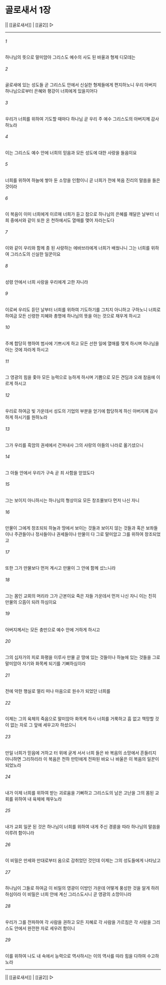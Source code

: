# 골로새서 1장

|| [[골로새서]] | [[골2]] ▷
***

###### 1
하나님의 뜻으로 말미암아 그리스도 예수의 사도 된 바울과 형제 디모데는

###### 2
골로새에 있는 성도들 곧 그리스도 안에서 신실한 형제들에게 편지하노니 우리 아버지 하나님으로부터 은혜와 평강이 너희에게 있을지어다

###### 3
우리가 너희를 위하여 기도할 때마다 하나님 곧 우리 주 예수 그리스도의 아버지께 감사하노라

###### 4
이는 그리스도 예수 안에 너희의 믿음과 모든 성도에 대한 사랑을 들음이요

###### 5
너희를 위하여 하늘에 쌓아 둔 소망을 인함이니 곧 너희가 전에 복음 진리의 말씀을 들은 것이라

###### 6
이 복음이 이미 너희에게 이르매 너희가 듣고 참으로 하나님의 은혜를 깨달은 날부터 너희 중에서와 같이 또한 온 천하에서도 열매를 맺어 자라는도다

###### 7
이와 같이 우리와 함께 종 된 사랑하는 에바브라에게 너희가 배웠나니 그는 너희를 위하여 그리스도의 신실한 일꾼이요

###### 8
성령 안에서 너희 사랑을 우리에게 고한 자니라

###### 9
이로써 우리도 듣던 날부터 너희를 위하여 기도하기를 그치지 아니하고 구하노니 너희로 하여금 모든 신령한 지혜와 총명에 하나님의 뜻을 아는 것으로 채우게 하시고

###### 10
주께 합당히 행하여 범사에 기쁘시게 하고 모든 선한 일에 열매를 맺게 하시며 하나님을 아는 것에 자라게 하시고

###### 11
그 영광의 힘을 좇아 모든 능력으로 능하게 하시며 기쁨으로 모든 견딤과 오래 참음에 이르게 하시고

###### 12
우리로 하여금 빛 가운데서 성도의 기업의 부분을 얻기에 합당하게 하신 아버지께 감사하게 하시기를 원하노라

###### 13
그가 우리를 흑암의 권세에서 건져내사 그의 사랑의 아들의 나라로 옮기셨으니

###### 14
그 아들 안에서 우리가 구속 곧 죄 사함을 얻었도다

###### 15
그는 보이지 아니하시는 하나님의 형상이요 모든 창조물보다 먼저 나신 자니

###### 16
만물이 그에게 창조되되 하늘과 땅에서 보이는 것들과 보이지 않는 것들과 혹은 보좌들이나 주관들이나 정사들이나 권세들이나 만물이 다 그로 말미암고 그를 위하여 창조되었고

###### 17
또한 그가 만물보다 먼저 계시고 만물이 그 안에 함께 섰느니라

###### 18
그는 몸인 교회의 머리라 그가 근본이요 죽은 자들 가운데서 먼저 나신 자니 이는 친히 만물의 으뜸이 되려 하심이요

###### 19
아버지께서는 모든 충만으로 예수 안에 거하게 하시고

###### 20
그의 십자가의 피로 화평을 이루사 만물 곧 땅에 있는 것들이나 하늘에 있는 것들을 그로 말미암아 자기와 화목케 되기를 기뻐하심이라

###### 21
전에 악한 행실로 멀리 떠나 마음으로 원수가 되었던 너희를

###### 22
이제는 그의 육체의 죽음으로 말미암아 화목케 하사 너희를 거룩하고 흠 없고 책망할 것이 없는 자로 그 앞에 세우고자 하셨으니

###### 23
만일 너희가 믿음에 거하고 터 위에 굳게 서서 너희 들은 바 복음의 소망에서 흔들리지 아니하면 그리하리라 이 복음은 천하 만민에게 전파된 바요 나 바울은 이 복음의 일꾼이 되었노라

###### 24
내가 이제 너희를 위하여 받는 괴로움을 기뻐하고 그리스도의 남은 고난을 그의 몸된 교회를 위하여 내 육체에 채우노라

###### 25
내가 교회 일꾼 된 것은 하나님이 너희를 위하여 내게 주신 경륜을 따라 하나님의 말씀을 이루려 함이니라

###### 26
이 비밀은 만세와 만대로부터 옴으로 감취었던 것인데 이제는 그의 성도들에게 나타났고

###### 27
하나님이 그들로 하여금 이 비밀의 영광이 이방인 가운데 어떻게 풍성한 것을 알게 하려 하심이라 이 비밀은 너희 안에 계신 그리스도시니 곧 영광의 소망이니라

###### 28
우리가 그를 전파하여 각 사람을 권하고 모든 지혜로 각 사람을 가르침은 각 사람을 그리스도 안에서 완전한 자로 세우려 함이니

###### 29
이를 위하여 나도 내 속에서 능력으로 역사하시는 이의 역사를 따라 힘을 다하여 수고하노라

***
|| [[골로새서]] | [[골2]] ▷